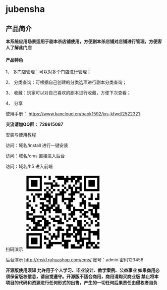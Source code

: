 # jubensha
## 产品简介

**本系统应用场景适用于剧本杀店铺使用，方便剧本杀店铺对店铺进行管理，方便客人了解此门店**

#### 产品特色

1、 多门店管理：可以对多个门店进行管理；

2、 分类查询：可根据自己创建的分类选项进行剧本分类查询；

3、 收藏：玩家可以对自己喜欢的剧本进行收藏，方便下次查看；

4、 分享

使用手册： https://www.kancloud.cn/baok1592/jxs-kfwd/2522321

**交流请加QQ群： 728615087**

安装与使用教程

访问：域名/install 进行一键安装

访问：域名/cms 直接进入后台

访问：域名/h5 进入前端

扫码演示
<img src="./imgs/1.png" style="zoom:50%">


后台演示
http://rhskl.ruhuashop.com/cms/ 账号：admin 密码123456

**开源版使用须知
允许用于个人学习、毕业设计、教学案例、公益事业
如果商用必须保留版权信息，请自觉遵守。开源版不适合商用，商用请购买商业版
禁止将本项目的代码和资源进行任何形式的出售，产生的一切任何后果责任由侵权者自负**